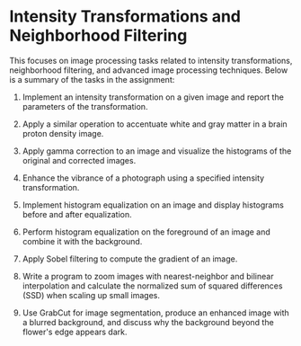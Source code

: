 #  Intensity Transformations and Neighborhood Filtering

This focuses on image processing tasks related to intensity transformations, neighborhood filtering, and advanced image processing techniques. Below is a summary of the tasks in the assignment:

1. Implement an intensity transformation on a given image and report the parameters of the transformation.

2. Apply a similar operation to accentuate white and gray matter in a brain proton density image.

3. Apply gamma correction to an image and visualize the histograms of the original and corrected images.

4. Enhance the vibrance of a photograph using a specified intensity transformation.

5. Implement histogram equalization on an image and display histograms before and after equalization.

6. Perform histogram equalization on the foreground of an image and combine it with the background.

7. Apply Sobel filtering to compute the gradient of an image.

8. Write a program to zoom images with nearest-neighbor and bilinear interpolation and calculate the normalized sum of squared differences (SSD) when scaling up small images.

9. Use GrabCut for image segmentation, produce an enhanced image with a blurred background, and discuss why the background beyond the flower's edge appears dark.
